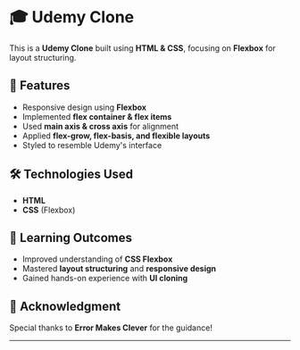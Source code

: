 # 🎓 Udemy Clone  

This is a **Udemy Clone** built using **HTML & CSS**, focusing on **Flexbox** for layout structuring.  

## 🚀 Features  
- Responsive design using **Flexbox**  
- Implemented **flex container & flex items**  
- Used **main axis & cross axis** for alignment  
- Applied **flex-grow, flex-basis, and flexible layouts**  
- Styled to resemble Udemy's interface  

## 🛠 Technologies Used  
- **HTML**  
- **CSS** (Flexbox)  

## 🎯 Learning Outcomes  
- Improved understanding of **CSS Flexbox**  
- Mastered **layout structuring** and **responsive design**  
- Gained hands-on experience with **UI cloning**  

## 🙌 Acknowledgment  
Special thanks to **Error Makes Clever** for the guidance!  

---
